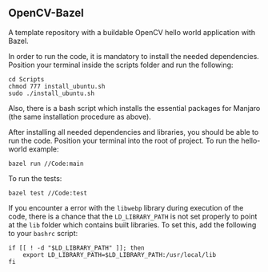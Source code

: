 ## OpenCV-Bazel

A template repository with a buildable OpenCV hello world application with Bazel.

In order to run the code, it is mandatory to install the needed dependencies. Position your terminal inside the scripts 
folder and run the following:
```
cd Scripts
chmod 777 install_ubuntu.sh
sudo ./install_ubuntu.sh
```

Also, there is a bash script which installs the essential packages for Manjaro (the same installation procedure as above).

After installing all needed dependencies and libraries, you should be able to run the code. Position your terminal into the
root of project. 
To run the hello-world example:
```
bazel run //Code:main
```

To run the tests:
```
bazel test //Code:test
```

If you encounter a error with the `libwebp` library during execution of the code, there is a chance that the `LD_LIBRARY_PATH`
is not set properly to point at the `lib` folder which contains built libraries. To set this, add the following to your `bashrc` script:
```
if [[ ! -d "$LD_LIBRARY_PATH" ]]; then 
    export LD_LIBRARY_PATH=$LD_LIBRARY_PATH:/usr/local/lib
fi
```
